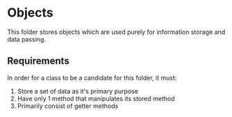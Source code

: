 # Objects

This folder stores objects which are used purely for information storage and data passing.

## Requirements

In order for a class to be a candidate for this folder, it must:

1. Store a set of data as it's primary purpose
2. Have only 1 method that manipulates its stored method
3. Primarily consist of getter methods
